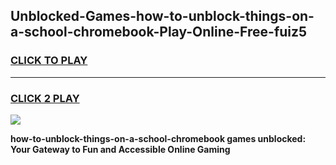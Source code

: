 
## Unblocked-Games-how-to-unblock-things-on-a-school-chromebook-Play-Online-Free-fuiz5
<h3>
<a href="https://premium76.site?title=how-to-unblock-things-on-a-school-chromebook&ref=26A">CLICK TO PLAY</a></h3>
<hr>

<h3>
<a href="https://premium76.site?title=how-to-unblock-things-on-a-school-chromebook&ref=26A">CLICK 2 PLAY</a>
  
</h3>

<a href="https://premium76.site?title=how-to-unblock-things-on-a-school-chromebook&ref=26A"><img src="https://clearcache.store/games.png"></a>


**how-to-unblock-things-on-a-school-chromebook games unblocked: Your Gateway to Fun and Accessible Online Gaming**

